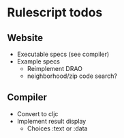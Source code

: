 # Rulescript todos

## Website

- Executable specs (see compiler)
- Example specs
  - Reimplement DRAO
  - neighborhood/zip code search?

## Compiler

- Convert to cljc
- Implement result display
  - Choices :text or :data
    
